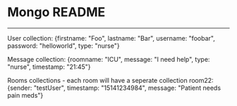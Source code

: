 # Mongo README
_____

User collection: {firstname: "Foo", lastname: "Bar", username: "foobar", password: "helloworld", type: "nurse"}

Message collection: {roomname: "ICU", message: "I need help", type: "nurse", timestamp: "21:45"}

Rooms collections - each room will have a seperate collection
room22: {sender: "testUser", timestamp: "15141234984", message: "Patient needs pain meds"}